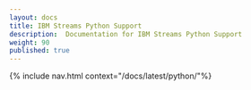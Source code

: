 ```yaml
---
layout: docs
title: IBM Streams Python Support
description:  Documentation for IBM Streams Python Support
weight: 90
published: true
---
```


{% include nav.html context="/docs/latest/python/"%}
